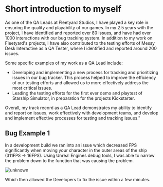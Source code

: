 # Short introduction to myself

As one of the QA Leads at Fleetyard Studios, I have played a key role in ensuring the quality and playability of our games. In my 2.5 years with the project, I have identified and reported over 80 issues, and have had over 1000 interactions with our bug tracking system. In addition to my work on Fleetyard's projects, I have also contributed to the testing efforts of Messy Desk Interactive as a QA Tester, where I identified and reported around 200 issues.

Some specific examples of my work as a QA Lead include:


- Developing and implementing a new process for tracking and prioritizing issues in our bug tracker. This process helped to improve the efficiency of our testing efforts and allowed us to more effectively address the most critical issues.
- Leading the testing efforts for the first ever demo and playtest of Starship Simulator, in preparation for the projects Kickstarter.

Overall, my track record as a QA Lead demonstrates my ability to identify and report on issues, work effectively with development teams, and develop and implement effective processes for testing and tracking issues."


## Bug Example 1

In a development build we ran into an issue which decreased FPS significantly when moving your character in the outer areas of the ship (311FPS -> 16FPS). Using Unreal Engines debug tools, I was able to narrow the problem down to the function that was causing the problem.

![unknown](https://user-images.githubusercontent.com/69924175/208081011-7bd2c933-574f-46c3-bd3d-1572e01cfb0b.png)

Which then allowed the Developers to fix the issue within a few minutes. 
